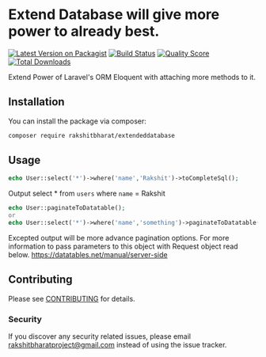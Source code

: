 # Extend Database will give more power to already best.

[![Latest Version on Packagist](https://img.shields.io/packagist/v/rakshitbharat/extendeddatabase.svg?style=flat-square)](https://packagist.org/packages/rakshitbharat/extendeddatabase)
[![Build Status](https://img.shields.io/travis/rakshitbharat/extendeddatabase/master.svg?style=flat-square)](https://travis-ci.org/rakshitbharat/extendeddatabase)
[![Quality Score](https://img.shields.io/scrutinizer/g/rakshitbharat/extendeddatabase.svg?style=flat-square)](https://scrutinizer-ci.com/g/rakshitbharat/extendeddatabase)
[![Total Downloads](https://img.shields.io/packagist/dt/rakshitbharat/extendeddatabase.svg?style=flat-square)](https://packagist.org/packages/rakshitbharat/extendeddatabase)

Extend Power of Laravel's ORM Eloquent with attaching more methods to it.

## Installation

You can install the package via composer:

```bash
composer require rakshitbharat/extendeddatabase
```

## Usage

``` php
echo User::select('*')->where('name','Rakshit')->toCompleteSql();
```
Output 
select * from `users` where `name` = Rakshit


``` php
echo User::paginateToDatatable();
or 
echo User::select('*')->where('name','something')->paginateToDatatable();
```
Excepted output will be more advance pagination options.
For more information to pass parameters to this object with Request object read below.
https://datatables.net/manual/server-side

## Contributing

Please see [CONTRIBUTING](CONTRIBUTING.md) for details.

### Security

If you discover any security related issues, please email rakshitbharatproject@gmail.com instead of using the issue tracker.
